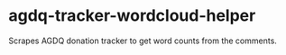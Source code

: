 # agdq-tracker-wordcloud-helper
Scrapes AGDQ donation tracker to get word counts from the comments.
